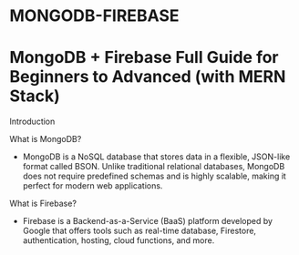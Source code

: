 # MONGODB-FIREBASE

# MongoDB + Firebase Full Guide for Beginners to Advanced (with MERN Stack)

Introduction

What is MongoDB?

- MongoDB is a NoSQL database that stores data in a flexible, JSON-like format called BSON. Unlike traditional relational databases, MongoDB does not require predefined schemas and is highly scalable, making it perfect for modern web applications.

What is Firebase?

- Firebase is a Backend-as-a-Service (BaaS) platform developed by Google that offers tools such as real-time database, Firestore, authentication, hosting, cloud functions, and more.
